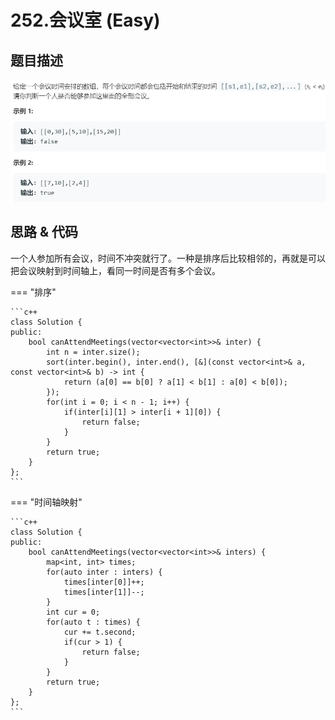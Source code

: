 # 252.会议室 (Easy)

## 题目描述

![](252.png)

## 思路 & 代码

一个人参加所有会议，时间不冲突就行了。一种是排序后比较相邻的，再就是可以把会议映射到时间轴上，看同一时间是否有多个会议。

=== "排序"

    ```c++
    class Solution {
    public:
        bool canAttendMeetings(vector<vector<int>>& inter) {
            int n = inter.size();
            sort(inter.begin(), inter.end(), [&](const vector<int>& a, const vector<int>& b) -> int {
                return (a[0] == b[0] ? a[1] < b[1] : a[0] < b[0]);
            });
            for(int i = 0; i < n - 1; i++) {
                if(inter[i][1] > inter[i + 1][0]) {
                    return false;
                }
            }
            return true;
        }
    };
    ```
    
=== "时间轴映射"

    ```c++
    class Solution {
    public:
        bool canAttendMeetings(vector<vector<int>>& inters) {
            map<int, int> times;
            for(auto inter : inters) {
                times[inter[0]]++;
                times[inter[1]]--;
            }
            int cur = 0;
            for(auto t : times) {
                cur += t.second;
                if(cur > 1) {
                    return false;
                }
            }
            return true;
        }
    };
    ```
